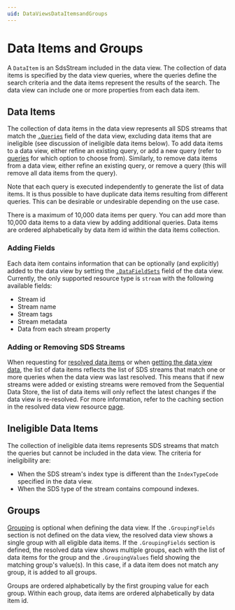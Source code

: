 ```yaml
---
uid: DataViewsDataItemsandGroups
---
```


# Data Items and Groups

A `DataItem` is an SdsStream included in the data view. The collection of data items is specified by the data view queries, where the queries define the search criteria and the data items represent the results of the search. The data view can include one or more properties from each data item.


## Data Items

The collection of data items in the data view represents all SDS streams that match the [`.Queries`](xref:DataViewsQueries) field of the data view, excluding data items that are ineligible (see discussion of ineligible data items below). To add data items to a data view, either refine an existing query, or add a new query (refer to [queries](xref:DataViewsQueries) for which option to choose from). Similarly, to remove data items from a data view, either refine an existing query, or remove a query (this will remove all data items from the query).

Note that each query is executed independently to generate the list of data items. It is thus possible to have duplicate data items resulting from different queries. This can be desirable or undesirable depending on the use case.

There is a maximum of 10,000 data items per query. You can add more than 10,000 data items to a data view by adding additional queries. Data items are ordered alphabetically by data item id within the data items collection.

### Adding Fields
Each data item contains information that can be optionally (and explicitly) added to the data view by setting the [`.DataFieldSets`](xref:DataViewsFieldSets) field of the data view. Currently, the only supported resource type is `stream` with the following available fields:
* Stream id
* Stream name
* Stream tags
* Stream metadata
* Data from each stream property


### Adding or Removing SDS Streams
When requesting for [resolved data items](xref:ResolvedDataViewAPI) or when [getting the data view data](xref:DataViewsDataAPI), the list of data items reflects the list of SDS streams that match one or more queries when the data view was last resolved. This means that if new streams were added or existing streams were removed from the Sequential Data Store, the list of data items will only reflect the latest changes if the data view is re-resolved. For more information, refer to the caching section in the resolved data view resource [page](xref:ResolvedDataView).


## Ineligible Data Items

The collection of ineligible data items represents SDS streams that match the queries but cannot be included in the data view. The criteria for ineligibility are:
* When the SDS stream's index type is different than the `IndexTypeCode` specified in the data view.
* When the SDS type of the stream contains compound indexes.


## Groups

[Grouping](xref:DataViewsGrouping) is optional when defining the data view. If the `.GroupingFields` section is not defined on the data view, the resolved data view shows a single group with all eligible data items. If the `.GroupingFields` section is defined, the resolved data view shows multiple groups, each with the list of data items for the group and the `.GroupingValues` field showing the matching group's value(s). In this case, if a data item does not match any group, it is added to all groups.

Groups are ordered alphabetically by the first grouping value for each group. Within each group, data items are ordered alphabetically by data item id.
